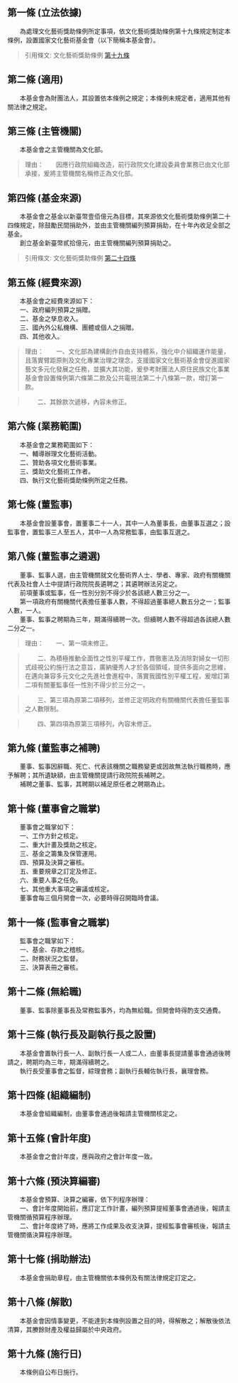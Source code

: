 第一條 (立法依據)
-----------------
　　為處理文化藝術獎助條例所定事項，依文化藝術獎助條例第十九條規定制定本條例，設置國家文化藝術基金會（以下簡稱本基金會）。  
> 引用條文: 文化藝術獎助條例 [第十九條](../../文化觀光/文化政務/文化藝術獎助條例.md#第十九條-國家文化藝術基金會之設置)



第二條 (適用)
-------------
　　本基金會為財團法人，其設置依本條例之規定；本條例未規定者，適用其他有關法律之規定。  


第三條 (主管機關)
-----------------
　　本基金會之主管機關為文化部。  
> 理由：　　因應行政院組織改造，前行政院文化建設委員會業務已由文化部承接，爰將主管機關名稱修正為文化部。



第四條 (基金來源)
-----------------
　　本基金會之基金以新臺幣壹佰億元為目標，其來源依文化藝術獎助條例第二十四條規定，除鼓勵民間捐助外，並由主管機關編列預算捐助，在十年內收足全部之基金。  
　　創立基金新臺幣貳拾億元，由主管機關編列預算捐助之。  
> 引用條文: 文化藝術獎助條例 [第二十四條](../../文化觀光/文化政務/文化藝術獎助條例.md#第二十四條-基金來源)



第五條 (經費來源)
-----------------
　　本基金會之經費來源如下：  
　　一、政府編列預算之捐贈。  
　　二、基金之孳息收入。  
　　三、國內外公私機構、團體或個人之捐贈。  
　　四、其他收入。  
> 理由：　　一、文化部為建構創作自由支持體系，強化中介組織運作能量，且落實臂距原則及文化專業治理之理念，支援國家文化藝術基金會促進國家藝文多元化發展之任務，並擴大其功能，爰參考財團法人原住民族文化事業基金會設置條例第六條第二款及公共電視法第二十八條第一款，增訂第一款。

> 　　二、其餘款次遞移，內容未修正。



第六條 (業務範圍)
-----------------
　　本基金會之業務範圍如下：  
　　一、輔導辦理文化藝術活動。  
　　二、贊助各項文化藝術事業。  
　　三、獎助文化藝術工作者。  
　　四、執行文化藝術獎助條例所定之任務。  


第七條 (董監事)
---------------
　　本基金會設董事會，置董事二十一人，其中一人為董事長，由董事互選之；設監事會，置監事三人至五人，其中一人為常務監事，由監事互選之。  


第八條 (董監事之遴選)
---------------------
　　董事、監事人選，由主管機關就文化藝術界人士、學者、專家、政府有關機關代表及社會人士中提請行政院院長遴聘之；其遴聘辦法另定之。  
　　前項董事或監事，任一性別分別不得少於各該總人數三分之一。  
　　第一項政府有關機關代表擔任董事人數，不得超過董事總人數五分之一；監事人數，一人。  
　　董事、監事之聘期為三年，期滿得續聘一次。但續聘人數不得超過各該總人數二分之一。  
> 理由：　　一、第一項未修正。

> 　　二、為積極推動全面性之性別平權工作，貫徹憲法及消除對婦女一切形式歧視公約施行法之意旨，廣納優秀人才於各個領域，提供多面向之思維，在邁向兼容多元文化之先進社會進程中，落實我國性別平權工程，爰增訂第二項有關董監事任一性別不得少於三分之一。

> 　　三、第三項為原第二項移列，並修正定明政府有關機關代表擔任董監事之人數限制。

> 　　四、第四項為原第三項移列，內容未修正。



第九條 (董監事之補聘)
---------------------
　　董事、監事因辭職、死亡、代表該機關之職務變更或因故無法執行職務時，應予解聘；其所遺缺額，由主管機關提請行政院院長補聘之。  
　　補聘之董事、監事，其聘期以補足原任者之聘期為止。  


第十條 (董事會之職掌)
---------------------
　　董事會之職掌如下：  
　　一、工作方針之核定。  
　　二、重大計畫及獎助之核定。  
　　三、基金之籌集及保管運用。  
　　四、預算及決算之審核。  
　　五、重要規章之訂定及修正。  
　　六、重要人事之任免。  
　　七、其他重大事項之審議或核定。  
　　董事會每三個月開會一次，必要時得召開臨時會議。  


第十一條 (監事會之職掌)
-----------------------
　　監事會之職掌如下：  
　　一、基金、存款之稽核。  
　　二、財務狀況之監督。  
　　三、決算表冊之審核。  


第十二條 (無給職)
-----------------
　　董事、監事除董事長及常務監事外，均為無給職。但開會時得酌支交通費。  


第十三條 (執行長及副執行長之設置)
---------------------------------
　　本基金會置執行長一人、副執行長一人或二人，由董事長提請董事會通過後聘請之，聘期均為三年，期滿得續聘之。  
　　執行長受董事會之監督，綜理會務；副執行長輔佐執行長，襄理會務。  


第十四條 (組織編制)
-------------------
　　本基金會組織編制，由董事會通過後報請主管機關核定之。  


第十五條 (會計年度)
-------------------
　　本基金會之會計年度，應與政府之會計年度一致。  


第十六條 (預決算編審)
---------------------
　　本基金會預算、決算之編審，依下列程序辦理：  
　　一、會計年度開始前，應訂定工作計畫，編列預算提經董事會通過後，報請主管機關循預算程序辦理。  
　　二、會計年度終了時，應將工作成果及收支決算，提經監事會審核後，報請主管機關循決算程序辦理。  


第十七條 (捐助辦法)
-------------------
　　本基金會捐助章程，由主管機關依本條例及有關法律規定訂定之。  


第十八條 (解散)
---------------
　　本基金會因情事變更，不能達到本條例設置之目的時，得解散之；解散後依法清算，其賸餘財產及權益歸屬於中央政府。  


第十九條 (施行日)
-----------------
　　本條例自公布日施行。